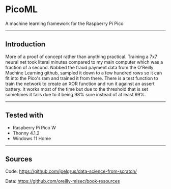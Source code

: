 # PicoML
A machine learning framework for the Raspberry Pi Pico

--- 

## Introduction

More of a proof of concept rather than anything practical. Training a 7x7 neural net took literal minutes compared to my main computer which was a fraction of a second.
Nabbed the fraud payment data from the O'Reilly Machine Learning github, sampled it down to a few hundred rows so it can fit into the Pico's ram and trained it from there.
There is a test function to train the network to create an XOR function and run it against an assert battery. It works most of the time but due to the threshold that is set sometimes it fails due to it being 98% sure instead of at least 99%.

---

## Tested with 
* Raspberry Pi Pico W
* Thonny 4.1.2
* Windows 11 Home

---

## Sources
Code:
https://github.com/joelgrus/data-science-from-scratch/

Data:
https://github.com/oreilly-mlsec/book-resources
